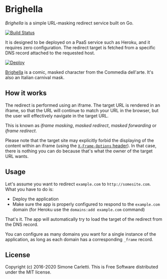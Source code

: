 # Brighella

_Brighella_ is a simple URL-masking redirect service built on Go.

[![Build Status](https://travis-ci.com/weppos/brighella.svg?branch=master)](https://travis-ci.com/weppos/brighella)

It is designed to be deployed on a PaaS service such as Heroku, and it requires zero configuration. The redirect target is fetched from a specific DNS record attached to the requested host.

[![Deploy](https://www.herokucdn.com/deploy/button.svg)](https://heroku.com/deploy?template=https://github.com/jperichon/brighella)

[Brighella](https://en.wikipedia.org/wiki/Brighella) is a comic, masked character from the Commedia dell'arte. It's also an Italian carnival mask.


## How it works

The redirect is performed using an iframe. The target URL is rendered in an iframe, so that the URL will continue to match your URL in the browser, but the user will effectively navigate in the target URL.

This is known as _iframe masking_, _masked redirect_, _masked forwarding_ or _iframe redirect_.

Please note that the target site may explicitly forbid the displaying of the content within an iframe (using the [`X-Frame-Options` header](https://developer.mozilla.org/en-US/docs/Web/HTTP/X-Frame-Options)). In that case, there is nothing you can do because that's what the owner of the target URL wants.


## Usage

Let's assume you want to redirect `example.com` to `http://somesite.com`. What you have to do is:

- Deploy the application
- Make sure the app is properly configured to respond to the `example.com` domain (for Heroku use the `domains:add example.com` command)

That's it. The app will automatically try to load the target of the redirect from the DNS record.

You can configure as many domains you want for a single instance of the application, as long as each domain has a corresponding `_frame` record.

## License

Copyright (c) 2016-2020 Simone Carletti. This is Free Software distributed under the MIT license.
